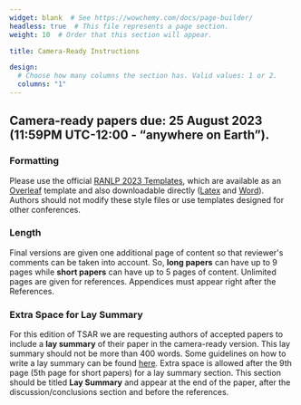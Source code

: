 ```yaml
---
widget: blank  # See https://wowchemy.com/docs/page-builder/
headless: true  # This file represents a page section.
weight: 10  # Order that this section will appear.

title: Camera-Ready Instructions

design:
  # Choose how many columns the section has. Valid values: 1 or 2.
  columns: "1"
---
```


## Camera-ready papers due: 25 August 2023 (11:59PM UTC-12:00 - “anywhere on Earth”).

### Formatting

Please use the official [RANLP 2023 Templates](http://ranlp.org/ranlp2023/index.php/submissions/), which are available as an [Overleaf](https://www.overleaf.com/latex/templates/instructions-for-ranlp-2023-proceedings/dwjrqsgfrrgm) template and also downloadable directly ([Latex](http://ranlp.org/ranlp2023/Templates/ranlp2023-LaTeX.zip) and [Word](http://ranlp.org/ranlp2023/Templates/ranlp2023-word.docx)). Authors should not modify these style files or use templates designed for other conferences.

### Length

Final versions are given one additional page of content so that reviewer's comments can be taken into account. So, **long papers** can have up to 9 pages while **short papers** can have up to 5 pages of content. 
Unlimited pages are given for references.
Appendices must appear right after the References.

### Extra Space for Lay Summary

For this edition of TSAR we are requesting authors of accepted papers to include a **lay summary** of their paper in the camera-ready version.
This lay summary should not be more than 400 words. Some guidelines on how to write a lay summary can be found [here](https://elifesciences.org/inside-elife/85518309/plain-language-summaries-how-to-write-an-elife-digest). 
Extra space is allowed after the 9th page (5th page for short papers) for a lay summary section.
This section should be titled **Lay Summary** and appear at the end of the paper, after the discussion/conclusions section and before the references.

